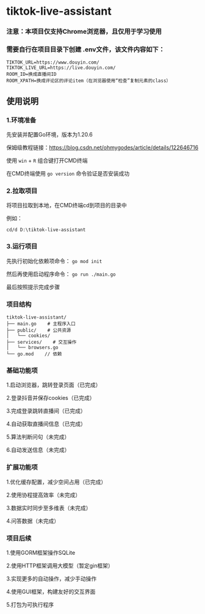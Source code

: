 # tiktok-live-assistant
### 注意：本项目仅支持Chrome浏览器，且仅用于学习使用
### 需要自行在项目目录下创建 .env文件，该文件内容如下：
```text
TIKTOK_URL=https://www.douyin.com/
TIKTOK_LIVE_URL=https://live.douyin.com/
ROOM_ID=换成直播间ID
ROOM_XPATH=换成评论区的评论item（在浏览器使用“检查”复制元素的class）
```

## 使用说明

### 1.环境准备
先安装并配置Go环境，版本为1.20.6  

保姆级教程链接：https://blog.csdn.net/ohmygodes/article/details/122646716

使用 `win` + `R` 组合键打开CMD终端

在CMD终端使用 `go version` 命令验证是否安装成功



### 2.拉取项目
将项目拉取到本地，在CMD终端cd到项目的目录中

例如：

`cd/d D:\tiktok-live-assistant`

### 3.运行项目
先执行初始化依赖项命令： `go mod init`

然后再使用启动程序命令： `go run ./main.go`

最后按照提示完成步骤
### 项目结构

```text
tiktok-live-assistant/
├── main.go    # 主程序入口
├── public/    # 公共资源 
│   └── cookies/     
├── services/    # 交互操作
│   └── browsers.go
└── go.mod    // 依赖
```

### 基础功能项

1.启动浏览器，跳转登录页面（已完成）

2.登录抖音并保存cookies（已完成）

3.完成登录跳转直播间（已完成）

4.自动获取直播间信息（已完成）

5.算法判断问句（未完成）

6.自动发送信息（未完成）

### 扩展功能项

1.优化缓存配置，减少空间占用（已完成）

2.使用协程提高效率（未完成）

3.数据实时同步至多维表（未完成）

4.问答数据（未完成）

### 项目后续

1.使用GORM框架操作SQLite

2.使用HTTP框架调用大模型（暂定gin框架）

3.实现更多的自动操作，减少手动操作

4.使用GUI框架，构建友好的交互界面

5.打包为可执行程序



